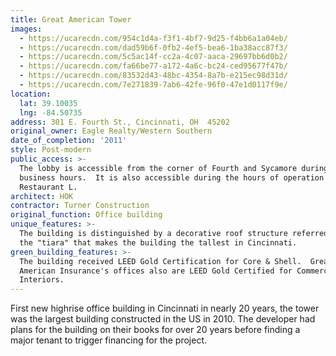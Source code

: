 ```yaml
---
title: Great American Tower
images:
  - https://ucarecdn.com/954c1d4a-f3f1-4bf7-9d25-f4bb6a1a04eb/
  - https://ucarecdn.com/dad59b6f-0fb2-4ef5-bea6-1ba38acc87f3/
  - https://ucarecdn.com/5c5ac14f-cc2a-4c07-aaca-29697bb6d0b2/
  - https://ucarecdn.com/fa66be77-a172-4a6c-bc24-ced95677f47b/
  - https://ucarecdn.com/83532d43-48bc-4354-8a7b-e215ec98d31d/
  - https://ucarecdn.com/7e271839-7ab6-42fe-96f0-47e1d0117f9e/
location:
  lat: 39.10035
  lng: -84.50735
address: 301 E. Fourth St., Cincinnati, OH  45202
original_owner: Eagle Realty/Western Southern
date_of_completion: '2011'
style: Post-modern
public_access: >-
  The lobby is accessible from the corner of Fourth and Sycamore during normal
  business hours.  It is also accessible during the hours of operation of
  Restaurant L.
architect: HOK
contractor: Turner Construction
original_function: Office building
unique_features: >-
  The building is distinguished by a decorative roof structure referred to as
  the "tiara" that makes the building the tallest in Cincinnati.
green_building_features: >-
  The building received LEED Gold Certification for Core & Shell.  Great
  American Insurance's offices also are LEED Gold Certified for Commercial
  Interiors.
---
```


First new highrise office building in Cincinnati in nearly 20 years, the tower was the largest building constructed in the US in 2010. The developer had plans for the building on their books for over 20 years before finding a major tenant to trigger financing for the project.
